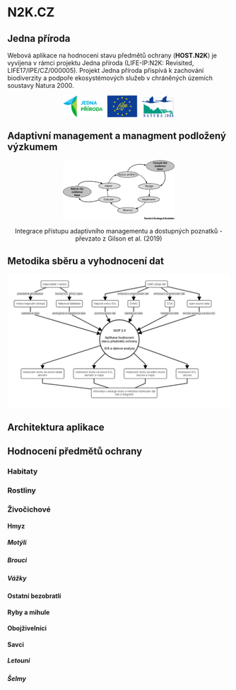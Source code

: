 N2K.CZ
================

## Jedna příroda

Webová aplikace na hodnocení stavu předmětů ochrany
(<strong>HOST.N2K</strong>) je vyvíjena v rámci projektu Jedna příroda
(LIFE-IP:N2K: Revisited, LIFE17/IPE/CZ/000005). Projekt Jedna příroda
přispívá k zachování biodiverzity a podpoře ekosystémových služeb v
chráněných územích soustavy Natura 2000.

<img src="https://raw.githubusercontent.com/jonasgaigr/N2K.CZ/main/WWW/LOGO.jpg" width="50%" height="50%" style="display: block; margin: auto;" />

## Adaptivní management a managment podložený výzkumem

<div class="figure" style="text-align: center">

<img src="https://raw.githubusercontent.com/jonasgaigr/N2K.CZ/main/WWW/cyklus.jpg" alt="Integrace přístupu adaptivního managementu a dostupných poznatků - převzato z Gilson et al. (2019)" width="50%" height="50%" />

<p class="caption">

Integrace přístupu adaptivního managementu a dostupných poznatků -
převzato z Gilson et al. (2019)

</p>

</div>

## Metodika sběru a vyhodnocení dat

<img src="https://raw.githubusercontent.com/jonasgaigr/N2K.CZ/main/WWW/flowchart.png" width="100%" height="100%" style="display: block; margin: auto;" />

## Architektura aplikace

## Hodnocení předmětů ochrany

### Habitaty

### Rostliny

### Živočichové

#### Hmyz

##### Motýli

##### Brouci

##### Vážky

#### Ostatní bezobratlí

#### Ryby a mihule

#### Obojživelníci

#### Savci

##### Letouni

##### Šelmy

